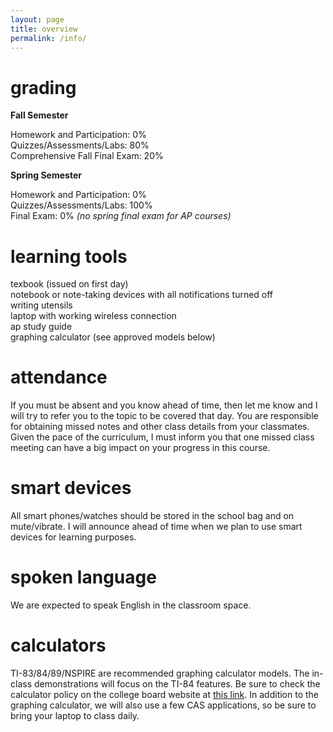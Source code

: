 ```yaml
---
layout: page
title: overview
permalink: /info/
---
```


# grading

<b>Fall Semester</b>

Homework and Participation: 0% <br>
Quizzes/Assessments/Labs: 80%<br>
Comprehensive Fall Final Exam: 20%  <br>

<b>Spring Semester</b>

Homework and Participation: 0% <br>
Quizzes/Assessments/Labs: 100%<br>
Final Exam: 0% <i>(no spring final exam for AP courses)</i>


# learning tools

texbook (issued on first day) <br>
notebook or note-taking devices with all notifications turned off<br>
writing utensils <br>
laptop with working wireless connection <br>
ap study guide <br>
graphing calculator (see approved models below)

# attendance

If you must be absent and you know ahead of time, then let me know and I will try to refer you to the topic to be covered that day. You are responsible for obtaining missed notes and other class details from your classmates. Given the pace of the curriculum, I must inform you that one missed class meeting can have a big impact on your progress in this course.

# smart devices

All smart phones/watches should be stored in the school bag and on mute/vibrate. I will announce ahead of time when we plan to use smart devices for learning purposes.

# spoken language

We are expected to speak English in the classroom space.

# calculators

TI-83/84/89/NSPIRE are recommended graphing calculator models. The in-class demonstrations will focus on the TI-84 features. Be sure to check the calculator policy on the college board website at <a href="https://apstudents.collegeboard.org/exam-policies-guidelines/calculator-policies" target="_blank">this link</a>. In addition to the graphing calculator, we will also use a few CAS applications, so be sure to bring your laptop to class daily.
